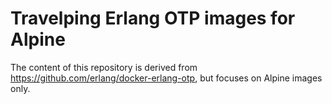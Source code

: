 # Travelping Erlang OTP images for Alpine

The content of this repository is derived from https://github.com/erlang/docker-erlang-otp, but
focuses on Alpine images only.

